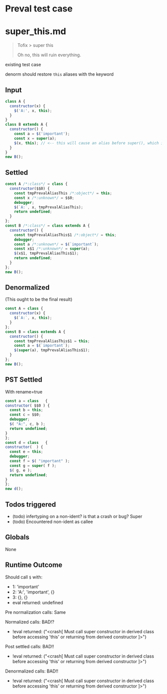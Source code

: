 # Preval test case

# super_this.md

> Tofix > super this
>
> Oh no, this will ruin everything.

existing test case

denorm should restore `this` aliases with the keyword

## Input

`````js filename=intro
class A {
  constructor(x) {
    $('A:', x, this);
  }
}
class B extends A {
  constructor() {
    const a = $('important');
    const x = super(a);
    $(x, this); // <-- this will cause an alias before super(), which is illegal
  }
}
new B();
`````


## Settled


`````js filename=intro
const A /*:class*/ = class {
  constructor($$0) {
    const tmpPrevalAliasThis /*:object*/ = this;
    const x /*:unknown*/ = $$0;
    debugger;
    $(`A:`, x, tmpPrevalAliasThis);
    return undefined;
  }
};
const B /*:class*/ = class extends A {
  constructor() {
    const tmpPrevalAliasThis$1 /*:object*/ = this;
    debugger;
    const a /*:unknown*/ = $(`important`);
    const x$1 /*:unknown*/ = super(a);
    $(x$1, tmpPrevalAliasThis$1);
    return undefined;
  }
};
new B();
`````


## Denormalized
(This ought to be the final result)

`````js filename=intro
const A = class {
  constructor(x) {
    $(`A:`, x, this);
  }
};
const B = class extends A {
  constructor() {
    const tmpPrevalAliasThis$1 = this;
    const a = $(`important`);
    $(super(a), tmpPrevalAliasThis$1);
  }
};
new B();
`````


## PST Settled
With rename=true

`````js filename=intro
const a = class   {
constructor( $$0 ) {
  const b = this;
  const c = $$0;
  debugger;
  $( "A:", c, b );
  return undefined;
}
};
const d = class   {
constructor(  ) {
  const e = this;
  debugger;
  const f = $( "important" );
  const g = super( f );
  $( g, e );
  return undefined;
}
};
new d();
`````


## Todos triggered


- (todo) infertyping on a non-ident? is that a crash or bug? Super
- (todo) Encountered non-ident as callee


## Globals


None


## Runtime Outcome


Should call `$` with:
 - 1: 'important'
 - 2: 'A:', 'important', {}
 - 3: {}, {}
 - eval returned: undefined

Pre normalization calls: Same

Normalized calls: BAD!?
 - !eval returned: ("<crash[ Must call super constructor in derived class before accessing 'this' or returning from derived constructor ]>")

Post settled calls: BAD!!
 - !eval returned: ("<crash[ Must call super constructor in derived class before accessing 'this' or returning from derived constructor ]>")

Denormalized calls: BAD!!
 - !eval returned: ("<crash[ Must call super constructor in derived class before accessing 'this' or returning from derived constructor ]>")
